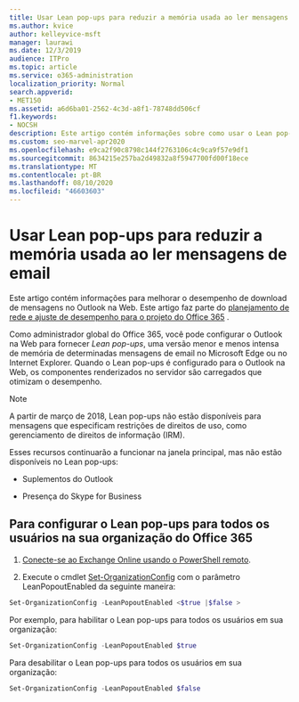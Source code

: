 ```yaml
---
title: Usar Lean pop-ups para reduzir a memória usada ao ler mensagens de email
ms.author: kvice
author: kelleyvice-msft
manager: laurawi
ms.date: 12/3/2019
audience: ITPro
ms.topic: article
ms.service: o365-administration
localization_priority: Normal
search.appverid:
- MET150
ms.assetid: a6d6ba01-2562-4c3d-a8f1-78748dd506cf
f1.keywords:
- NOCSH
description: Este artigo contém informações sobre como usar o Lean pop-ups para melhorar o desempenho de download de mensagens no Outlook na Web.
ms.custom: seo-marvel-apr2020
ms.openlocfilehash: e9ca2f90c8798c144f2763106c4c9ca9f57e9df1
ms.sourcegitcommit: 8634215e257ba2d49832a8f5947700fd00f18ece
ms.translationtype: MT
ms.contentlocale: pt-BR
ms.lasthandoff: 08/10/2020
ms.locfileid: "46603603"
---
```

# <a name="use-lean-popouts-to-reduce-memory-used-when-reading-mail-messages"></a>Usar Lean pop-ups para reduzir a memória usada ao ler mensagens de email

Este artigo contém informações para melhorar o desempenho de download de mensagens no Outlook na Web. Este artigo faz parte do [planejamento de rede e ajuste de desempenho para o projeto do Office 365](https://aka.ms/tune) .
  
Como administrador global do Office 365, você pode configurar o Outlook na Web para fornecer _Lean pop-ups_, uma versão menor e menos intensa de memória de determinadas mensagens de email no Microsoft Edge ou no Internet Explorer. Quando o Lean pop-ups é configurado para o Outlook na Web, os componentes renderizados no servidor são carregados que otimizam o desempenho.
  
> [!NOTE]
> A partir de março de 2018, Lean pop-ups não estão disponíveis para mensagens que especificam restrições de direitos de uso, como gerenciamento de direitos de informação (IRM).
  
Esses recursos continuarão a funcionar na janela principal, mas não estão disponíveis no Lean pop-ups:
  
- Suplementos do Outlook
  
- Presença do Skype for Business
  
## <a name="to-configure-lean-popouts-for-all-users-within-your-office-365-organization"></a>Para configurar o Lean pop-ups para todos os usuários na sua organização do Office 365
  
1. [Conecte-se ao Exchange Online usando o PowerShell remoto](https://technet.microsoft.com/library/jj984289%28v=exchg.150%29.aspx ).
  
2. Execute o cmdlet [Set-OrganizationConfig](https://technet.microsoft.com/library/aa997443%28v=exchg.160%29.aspx) com o parâmetro LeanPopoutEnabled da seguinte maneira:

  ```powershell
  Set-OrganizationConfig -LeanPopoutEnabled <$true |$false >
  ```

  Por exemplo, para habilitar o Lean pop-ups para todos os usuários em sua organização:
  
  ```powershell
  Set-OrganizationConfig -LeanPopoutEnabled $true
  ```

  Para desabilitar o Lean pop-ups para todos os usuários em sua organização:

  ```powershell
  Set-OrganizationConfig -LeanPopoutEnabled $false
  ```
